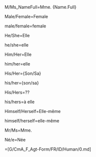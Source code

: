 M/Ms_NameFull=Mme. {Name.Full}

Male/Female=Female

male/female=female

He/She=Elle

he/she=elle

Him/Her=Elle

him/her=elle

His/Her={Son/Sa}

his/her={son/sa}

His/Hers=??

his/hers=à elle

Himself/Herself=Elle-même

himself/herself=elle-même

Mr/Ms=Mme.

Né/e=Née

=[G/CmA_F_Agt-Form/FR/ID/Human/0.md]
